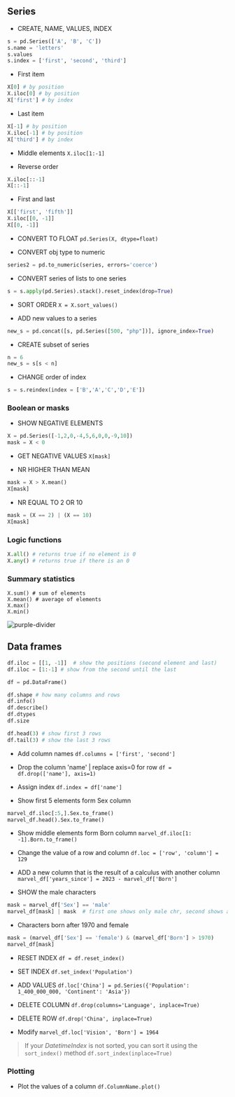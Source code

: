 ## Series

- CREATE, NAME, VALUES, INDEX

```python
s = pd.Series(['A', 'B', 'C']) 
s.name = 'letters' 
s.values 
s.index = ['first', 'second', 'third']
```
- First item
```python
X[0] # by position
X.iloc[0] # by position
X['first'] # by index
```

- Last item
```python
X[-1] # by position
X.iloc[-1] # by position
X['third'] # by index
```
- Middle elements
`X.iloc[1:-1]`

- Reverse order 
```python
X.iloc[::-1]
X[::-1]
```

- First and last
```python
X[['first', 'fifth']]
X.iloc[[0, -1]]
X[[0, -1]]
```

- CONVERT TO FLOAT
`pd.Series(X, dtype=float)` 

- CONVERT obj type to numeric
```python
series2 = pd.to_numeric(series, errors='coerce')
```

- CONVERT series of lists to one series
```python
s = s.apply(pd.Series).stack().reset_index(drop=True)
```

- SORT ORDER
`X = X.sort_values()`  

- ADD new values to a series
```python
new_s = pd.concat([s, pd.Series([500, "php"])], ignore_index=True)
```
- CREATE subset of series
```python
n = 6
new_s = s[s < n]
```

- CHANGE order of index
```python
s = s.reindex(index = ['B','A','C','D','E'])
```

### Boolean or masks

- SHOW NEGATIVE ELEMENTS
```python
X = pd.Series([-1,2,0,-4,5,6,0,0,-9,10])
mask = X < 0
```

- GET NEGATIVE VALUES
`X[mask]` 

- NR HIGHER THAN MEAN
```python
mask = X > X.mean()
X[mask] 
```

- NR EQUAL TO 2 OR 10
```python
mask = (X == 2) | (X == 10)
X[mask] 
```

### Logic functions
```python
X.all() # returns true if no element is 0
X.any() # returns true if there is an 0
```

### Summary statistics
```
X.sum() # sum of elements
X.mean() # average of elements
X.max()
X.min()
```

![purple-divider](https://user-images.githubusercontent.com/7065401/52071927-c1cd7100-2562-11e9-908a-dde91ba14e59.png)

## Data frames

```python
df.iloc = [[1, -1]]  # show the positions (second element and last)
df.iloc = [1:-1] # show from the second until the last
```

```python
df = pd.DataFrame()

df.shape # how many columns and rows
df.info()
df.describe()
df.dtypes
df.size

df.head(3) # show first 3 rows
df.tail(3) # show the last 3 rows
```
- Add column names
`df.columns = ['first', 'second']`

- Drop the column 'name' | replace axis=0 for row
`df = df.drop(['name'], axis=1)`

- Assign index
`df.index = df['name']` 

- Show first 5 elements form Sex column
``` python
marvel_df.iloc[:5,].Sex.to_frame()
marvel_df.head().Sex.to_frame()
```

- Show middle elements form Born column
`marvel_df.iloc[1: -1].Born.to_frame()`

- Change the value of a row and column
`df.loc = ['row', 'column'] = 129`

- ADD a new column that is the result of a calculus with another column
`marvel_df['years_since'] = 2023 - marvel_df['Born']`

- SHOW the male characters
```python
mask = marvel_df['Sex'] == 'male'
marvel_df[mask] | mask  # first one shows only male chr, second shows all
```

- Characters born after 1970 and female
```python
mask = (marvel_df['Sex'] == 'female') & (marvel_df['Born'] > 1970)
marvel_df[mask]
```

- RESET INDEX
`df = df.reset_index()`

- SET INDEX
`df.set_index('Population')`

- ADD VALUES
`df.loc['China'] = pd.Series({'Population': 1_400_000_000, 'Continent': 'Asia'})`

- DELETE COLUMN
`df.drop(columns='Language', inplace=True)`

- DELETE ROW
`df.drop('China', inplace=True)`

- Modify 
`marvel_df.loc['Vision', 'Born'] = 1964`


> If your _DatetimeIndex_ is not sorted, you can sort it using the `sort_index()` method
`df.sort_index(inplace=True)`

### Plotting

- Plot the values of a column
`df.ColumnName.plot()`

